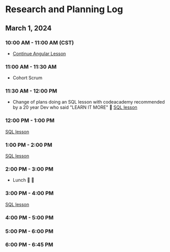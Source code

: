 # Research and Planning Log

## March 1, 2024

### 10:00 AM - 11:00 AM (CST)

- [Continue Angular Lesson](https://www.codecademy.com/courses/learn-angularjs/lessons/your-first-app/resume)

### 11:00 AM - 11:30 AM

- Cohort Scrum

### 11:30 AM - 12:00 PM

- Change of plans doing an SQL lesson with codeacademy recommended by a 20 year Dev who said "LEARN IT MORE" 🥹
[SQL lesson](https://www.codecademy.com/enrolled/courses/learn-sql)

### 12:00 PM - 1:00 PM

[SQL lesson](https://www.codecademy.com/courses/learn-sql/articles/what-is-sqlite)

### 1:00 PM - 2:00 PM

[SQL lesson](https://www.codecademy.com/courses/learn-sql/projects/learn_sql_query_table-1)

### 2:00 PM - 3:00 PM

- Lunch  🥗 🐷

### 3:00 PM - 4:00 PM

[SQL lesson](https://www.codecademy.com/courses/learn-sql/projects/sql-hackernews)

### 4:00 PM - 5:00 PM

### 5:00 PM - 6:00 PM

### 6:00 PM - 6:45 PM
